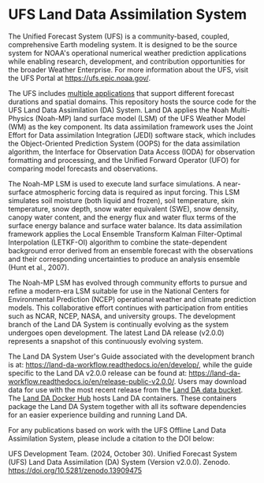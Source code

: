 # UFS Land Data Assimilation System

The Unified Forecast System (UFS) is a community-based, coupled, comprehensive Earth modeling system. It is designed to be the source system for NOAA's operational numerical weather prediction applications while enabling research, development, and contribution opportunities for the broader Weather Enterprise. For more information about the UFS, visit the UFS Portal at https://ufs.epic.noaa.gov/.

The UFS includes [multiple applications](https://ufs.epic.noaa.gov/applications/) that support different forecast durations and spatial domains. This repository hosts the source code for the UFS Land Data Assimilation (DA) System. Land DA applies the Noah Multi-Physics (Noah-MP) land surface model (LSM) of the UFS Weather Model (WM) as the key component. Its data assimilation framework uses the Joint Effort for Data assimilation Integration (JEDI) software stack, which includes the Object-Oriented Prediction System (OOPS) for the data assimilation algorithm, the Interface for Observation Data Access (IODA) for observation formatting and processing, and the Unified Forward Operator (UFO) for comparing model forecasts and observations. 

The Noah-MP LSM is used to execute land surface simulations. A near-surface atmospheric forcing data is required as input forcing. This LSM simulates soil moisture (both liquid and frozen), soil temperature, skin temperature, snow depth, snow water equivalent (SWE), snow density, canopy water content, and the energy flux and water flux terms of the surface energy balance and surface water balance. Its data assimilation framework applies the Local Ensemble Transform Kalman Filter-Optimal Interpolation (LETKF-OI) algorithm to combine the state-dependent background error derived from an ensemble forecast with the observations and their corresponding uncertainties to produce an analysis ensemble (Hunt et al., 2007).

The Noah-MP LSM has evolved through community efforts to pursue and refine a modern-era LSM suitable for use in the National Centers for Environmental Prediction (NCEP) operational weather and climate prediction models. This collaborative effort continues with participation from entities such as NCAR, NCEP, NASA, and university groups. The development branch of the Land DA System is continually evolving as the system undergoes open development. The latest Land DA release (v2.0.0) represents a snapshot of this continuously evolving system. 

The Land DA System User's Guide associated with the development branch is at: https://land-da-workflow.readthedocs.io/en/develop/, while the guide specific to the Land DA v2.0.0 release can be found at: https://land-da-workflow.readthedocs.io/en/release-public-v2.0.0/. Users may download data for use with the most recent release from the [Land DA data bucket](https://registry.opendata.aws/noaa-ufs-land-da/). The [Land DA Docker Hub](https://hub.docker.com/r/noaaepic/ubuntu22.04-intel21.10-landda) hosts Land DA containers. These containers package the Land DA System together with all its software dependencies for an easier experience building and running Land DA.

For any publications based on work with the UFS Offline Land Data Assimilation System, please include a citation to the DOI below:

UFS Development Team. (2024, October 30). Unified Forecast System (UFS) Land Data Assimilation (DA) System (Version v2.0.0). Zenodo. https://doi.org/10.5281/zenodo.13909475

